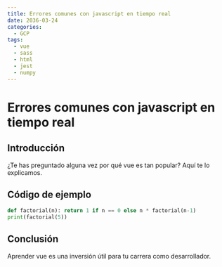 ```yaml
---
title: Errores comunes con javascript en tiempo real
date: 2036-03-24
categories:
  - GCP
tags:
  - vue
  - sass
  - html
  - jest
  - numpy
---
```


# Errores comunes con javascript en tiempo real

## Introducción

¿Te has preguntado alguna vez por qué vue es tan popular? Aquí te lo explicamos.

## Código de ejemplo

```python
def factorial(n): return 1 if n == 0 else n * factorial(n-1)
print(factorial(5))
```

## Conclusión

Aprender vue es una inversión útil para tu carrera como desarrollador.